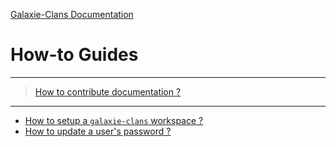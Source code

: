 [Galaxie-Clans Documentation](README.md)

# How-to Guides
---
>
> [How to contribute documentation ?](_howto_contribute_doc.md)
>
---
* [How to setup a `galaxie-clans` workspace ?](_howto_setup.md)
* [How to update a user's password ?](_howto_update_user_password.md)
